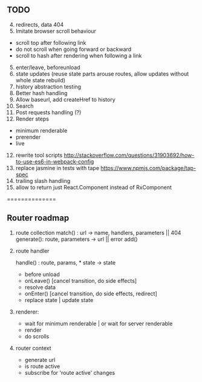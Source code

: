 ## TODO

4. redirects, data 404
5. Imitate browser scroll behaviour
  - scroll top after following link
  - do not scroll when going forward or backward
  - scroll to hash after rendering when following a link
  
5. enter/leave, beforeunload
5. state updates (reuse state parts arouse routes, allow updates without whole state rebuild)
6. history abstraction testing 
6. Better hash handling
8. Allow baseurl, add createHref to history
9. Search
10. Post requests handling (?)
11. Render steps
  - minimum renderable
  - prerender
  - live
12. rewrite tool scripts 
  http://stackoverflow.com/questions/31903692/how-to-use-es6-in-webpack-config
13. replace jasmine in tests with tape
  https://www.npmjs.com/package/tap-spec
14. trailing slash handling
15. allow to return just React.Component instead of RxComponent 

==============

## Router roadmap



1. route collection
	match() : url -> name, handlers, parameters || 404
	generate(): route, parameters -> url || error
    add()
	

2. route handler

	handle() : route, params, * state -> state
	- before unload
	- onLeave() [cancel transition, do side effects]
	- resolve data
	- onEnter() [cancel transition, do side effects, redirect]
	- replace state | update state

3. renderer:
	- wait for minimum renderable | or wait for server renderable
	- render
	- do scrolls
	
4. router context
	- generate url
	- is route active
	- subscribe for 'route active' changes
